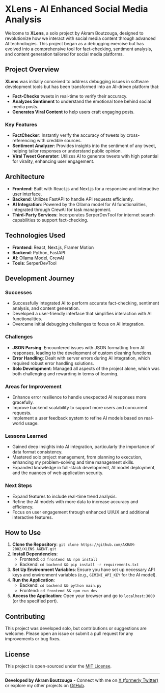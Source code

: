# XLens - AI Enhanced Social Media Analysis

Welcome to **XLens**, a solo project by Akram Boutzouga, designed to revolutionize how we interact with social media content through advanced AI technologies. This project began as a debugging exercise but has evolved into a comprehensive tool for fact-checking, sentiment analysis, and content generation tailored for social media platforms.

## Project Overview

**XLens** was initially conceived to address debugging issues in software development tools but has been transformed into an AI-driven platform that:

- **Fact-Checks** tweets in real-time to verify their accuracy.
- **Analyzes Sentiment** to understand the emotional tone behind social media posts.
- **Generates Viral Content** to help users craft engaging posts.

### Key Features

- **FactChecker**: Instantly verify the accuracy of tweets by cross-referencing with credible sources.
- **Sentiment Analyzer**: Provides insights into the sentiment of any tweet, helping tailor responses or understand public opinion.
- **Viral Tweet Generator**: Utilizes AI to generate tweets with high potential for virality, enhancing user engagement.

## Architecture

- **Frontend**: Built with React.js and Next.js for a responsive and interactive user interface.
- **Backend**: Utilizes FastAPI to handle API requests efficiently.
- **AI Integration**: Powered by the Ollama model for AI functionalities, integrated through CrewAI for task management.
- **Third-Party Services**: Incorporates SerperDevTool for internet search capabilities to support fact-checking.

## Technologies Used

- **Frontend**: React, Next.js, Framer Motion
- **Backend**: Python, FastAPI
- **AI**: Ollama Model, CrewAI
- **Tools**: SerperDevTool

## Development Journey

### Successes

- Successfully integrated AI to perform accurate fact-checking, sentiment analysis, and content generation.
- Developed a user-friendly interface that simplifies interaction with AI functionalities.
- Overcame initial debugging challenges to focus on AI integration.

### Challenges

- **JSON Parsing**: Encountered issues with JSON formatting from AI responses, leading to the development of custom cleaning functions.
- **Error Handling**: Dealt with server errors during AI integration, which required robust error handling solutions.
- **Solo Development**: Managed all aspects of the project alone, which was both challenging and rewarding in terms of learning.

### Areas for Improvement

- Enhance error resilience to handle unexpected AI responses more gracefully.
- Improve backend scalability to support more users and concurrent requests.
- Implement a user feedback system to refine AI models based on real-world usage.

### Lessons Learned

- Gained deep insights into AI integration, particularly the importance of data format consistency.
- Mastered solo project management, from planning to execution, enhancing my problem-solving and time management skills.
- Expanded knowledge in full-stack development, AI model deployment, and the nuances of web application security.

### Next Steps

- Expand features to include real-time trend analysis.
- Refine the AI models with more data to increase accuracy and efficiency.
- Focus on user engagement through enhanced UI/UX and additional interactive features.

## How to Use

1. **Clone the Repository**: `git clone https://github.com/AKRAM-2002/XLENS_AGENT.git`
2. **Install Dependencies**: 
   - Frontend: `cd frontend && npm install`
   - Backend: `cd backend && pip install -r requirements.txt`
3. **Set Up Environment Variables**: Ensure you have set up necessary API keys and environment variables (e.g., `GEMINI_API_KEY` for the AI model).
4. **Run the Application**:
   - Backend: `cd backend && python main.py`
   - Frontend: `cd frontend && npm run dev`
5. **Access the Application**: Open your browser and go to `localhost:3000` (or the specified port).

## Contributing

This project was developed solo, but contributions or suggestions are welcome. Please open an issue or submit a pull request for any improvements or bug fixes.

## License

This project is open-sourced under the [MIT License](LICENSE).

---

**Developed by Akram Boutzouga** - Connect with me on [X (formerly Twitter)](https://twitter.com/akramboutzouga) or explore my other projects on [GitHub](https://github.com/yourusername).